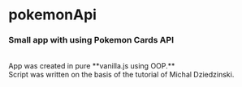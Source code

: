 # pokemonApi

### Small app with using Pokemon Cards API
<br />
App was created in pure **vanilla.js using OOP.** <br />
Script was written on the basis of the tutorial of Michal Dziedzinski.
